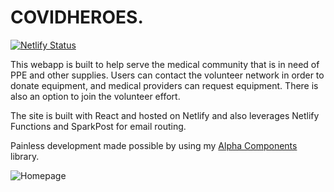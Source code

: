 # COVIDHEROES.

[![Netlify Status](https://api.netlify.com/api/v1/badges/01d72635-9090-4329-bf95-33fd5083add8/deploy-status)](https://app.netlify.com/sites/covidheroes/deploys)

This webapp is built to help serve the medical community that is in need of PPE and other supplies. Users can contact the volunteer network in order to donate equipment, and medical providers can request equipment. There is also an option to join the volunteer effort.

The site is built with React and hosted on Netlify and also leverages Netlify Functions and SparkPost for email routing.

Painless development made possible by using my [Alpha Components](https://github.com/areknow/alpha-components) library.

![Homepage](https://imgur.com/b3np1aW.png)
